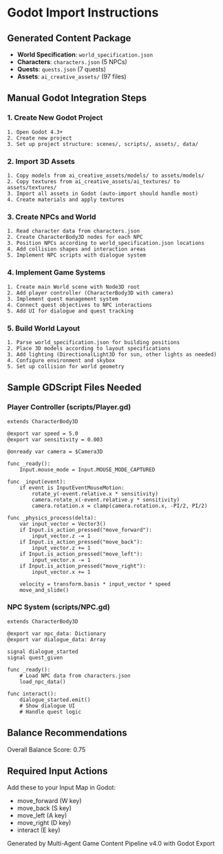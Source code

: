 # Godot Import Instructions

## Generated Content Package
- **World Specification**: `world_specification.json`
- **Characters**: `characters.json` (5 NPCs)
- **Quests**: `quests.json` (7 quests)
- **Assets**: `ai_creative_assets/` (97 files)

## Manual Godot Integration Steps

### 1. Create New Godot Project
```
1. Open Godot 4.3+
2. Create new project
3. Set up project structure: scenes/, scripts/, assets/, data/
```

### 2. Import 3D Assets
```
1. Copy models from ai_creative_assets/models/ to assets/models/
2. Copy textures from ai_creative_assets/ai_textures/ to assets/textures/
3. Import all assets in Godot (auto-import should handle most)
4. Create materials and apply textures
```

### 3. Create NPCs and World
```
1. Read character data from characters.json
2. Create CharacterBody3D nodes for each NPC
3. Position NPCs according to world_specification.json locations
4. Add collision shapes and interaction areas
5. Implement NPC scripts with dialogue system
```

### 4. Implement Game Systems
```
1. Create main World scene with Node3D root
2. Add player controller (CharacterBody3D with camera)
3. Implement quest management system
4. Connect quest objectives to NPC interactions
5. Add UI for dialogue and quest tracking
```

### 5. Build World Layout
```
1. Parse world_specification.json for building positions
2. Place 3D models according to layout specifications
3. Add lighting (DirectionalLight3D for sun, other lights as needed)
4. Configure environment and skybox
5. Set up collision for world geometry
```

## Sample GDScript Files Needed

### Player Controller (scripts/Player.gd)
```gdscript
extends CharacterBody3D

@export var speed = 5.0
@export var sensitivity = 0.003

@onready var camera = $Camera3D

func _ready():
    Input.mouse_mode = Input.MOUSE_MODE_CAPTURED

func _input(event):
    if event is InputEventMouseMotion:
        rotate_y(-event.relative.x * sensitivity)
        camera.rotate_x(-event.relative.y * sensitivity)
        camera.rotation.x = clamp(camera.rotation.x, -PI/2, PI/2)

func _physics_process(delta):
    var input_vector = Vector3()
    if Input.is_action_pressed("move_forward"):
        input_vector.z -= 1
    if Input.is_action_pressed("move_back"):
        input_vector.z += 1
    if Input.is_action_pressed("move_left"):
        input_vector.x -= 1
    if Input.is_action_pressed("move_right"):
        input_vector.x += 1
    
    velocity = transform.basis * input_vector * speed
    move_and_slide()
```

### NPC System (scripts/NPC.gd)
```gdscript
extends CharacterBody3D

@export var npc_data: Dictionary
@export var dialogue_data: Array

signal dialogue_started
signal quest_given

func _ready():
    # Load NPC data from characters.json
    load_npc_data()

func interact():
    dialogue_started.emit()
    # Show dialogue UI
    # Handle quest logic
```

## Balance Recommendations
Overall Balance Score: 0.75

## Required Input Actions
Add these to your Input Map in Godot:
- move_forward (W key)
- move_back (S key)  
- move_left (A key)
- move_right (D key)
- interact (E key)

Generated by Multi-Agent Game Content Pipeline v4.0 with Godot Export

